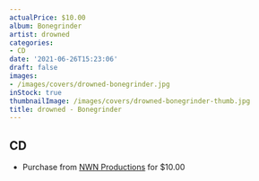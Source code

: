 ```yaml
---
actualPrice: $10.00
album: Bonegrinder
artist: drowned
categories:
- CD
date: '2021-06-26T15:23:06'
draft: false
images:
- /images/covers/drowned-bonegrinder.jpg
inStock: true
thumbnailImage: /images/covers/drowned-bonegrinder-thumb.jpg
title: drowned - Bonegrinder
---
```


## CD
* Purchase from [NWN Productions](http://shop.nwnprod.com/index.php?route=product/product&path=93&product_id=12480&sort=pd.name&order=ASC) for $10.00
